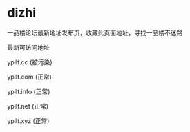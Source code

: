 # dizhi
一品楼论坛最新地址发布页，收藏此页面地址，寻找一品楼不迷路

最新可访问地址


ypllt.cc    (被污染)

ypllt.com   (正常)

ypllt.info    (正常)

ypllt.net   (正常)

ypllt.xyz   (正常)
